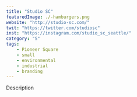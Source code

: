 ```yaml
---
title: "Studio SC"
featuredImage: ./-hamburgers.png
website: "http://studio-sc.com/"
twit: "https://twitter.com/studiosc"
inst: "https://instagram.com/studio_sc_seattle/"
category: "S"
tags:
    - Pioneer Square
    - small
    - environmental
    - industrial
    - branding
---
```


Description
